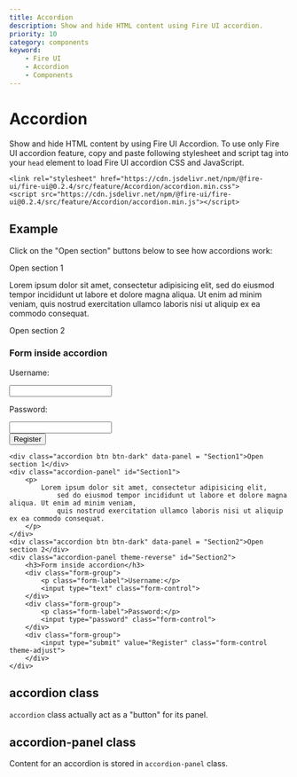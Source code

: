 ```yaml
---
title: Accordion
description: Show and hide HTML content using Fire UI accordion.
priority: 10
category: components
keyword: 
    - Fire UI
    - Accordion
    - Components
---
```

# Accordion
Show and hide HTML content by using Fire UI Accordion. To use only Fire UI accordion feature, copy and paste following stylesheet and script tag into your `head` element to load Fire UI accordion CSS and JavaScript.
```
<link rel="stylesheet" href="https://cdn.jsdelivr.net/npm/@fire-ui/fire-ui@0.2.4/src/feature/Accordion/accordion.min.css">
<script src="https://cdn.jsdelivr.net/npm/@fire-ui/fire-ui@0.2.4/src/feature/Accordion/accordion.min.js"></script>
```

<div class="division">

## Example

Click on the "Open section" buttons below to see how accordions work:

<div class="accordion btn btn-dark" data-panel = "Section1">Open section 1</div>
<div class="accordion-panel" id="Section1">
    <p>
        Lorem ipsum dolor sit amet, consectetur adipisicing elit,
            sed do eiusmod tempor incididunt ut labore et dolore magna aliqua. Ut enim ad minim veniam, 
            quis nostrud exercitation ullamco laboris nisi ut aliquip ex ea commodo consequat.
    </p>
</div>
<div class="accordion btn btn-dark" data-panel = "Section2">Open section 2</div>
<div class="accordion-panel theme-reverse" id="Section2">
    <h3>Form inside accordion</h3>
    <div class="form-group">
        <p class="form-label">Username:</p>
        <input type="text" class="form-control">
    </div>
    <div class="form-group">
        <p class="form-label">Password:</p>
        <input type="password" class="form-control">
    </div>
    <div class="form-group">
        <input type="submit" value="Register" class="form-control theme-adjust">
    </div>
</div>

```
<div class="accordion btn btn-dark" data-panel = "Section1">Open section 1</div>
<div class="accordion-panel" id="Section1">
    <p>
        Lorem ipsum dolor sit amet, consectetur adipisicing elit,
            sed do eiusmod tempor incididunt ut labore et dolore magna aliqua. Ut enim ad minim veniam, 
            quis nostrud exercitation ullamco laboris nisi ut aliquip ex ea commodo consequat.
    </p>
</div>
<div class="accordion btn btn-dark" data-panel = "Section2">Open section 2</div>
<div class="accordion-panel theme-reverse" id="Section2">
    <h3>Form inside accordion</h3>
    <div class="form-group">
        <p class="form-label">Username:</p>
        <input type="text" class="form-control">
    </div>
    <div class="form-group">
        <p class="form-label">Password:</p>
        <input type="password" class="form-control">
    </div>
    <div class="form-group">
        <input type="submit" value="Register" class="form-control theme-adjust">
    </div>
</div>      
```

</div>
<div class="division">

## accordion class
`accordion` class actually act as a "button" for its panel.

</div>
<div class="division">

## accordion-panel class
Content for an accordion is stored in `accordion-panel` class.

</div>